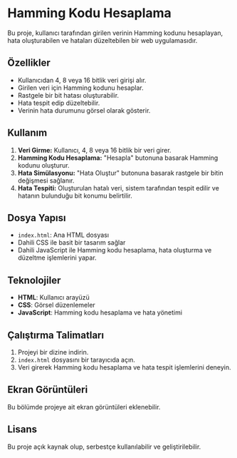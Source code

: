 

# Hamming Kodu Hesaplama

Bu proje, kullanıcı tarafından girilen verinin Hamming kodunu hesaplayan, hata oluşturabilen ve hataları düzeltebilen bir web uygulamasıdır.

## Özellikler
- Kullanıcıdan 4, 8 veya 16 bitlik veri girişi alır.
- Girilen veri için Hamming kodunu hesaplar.
- Rastgele bir bit hatası oluşturabilir.
- Hata tespit edip düzeltebilir.
- Verinin hata durumunu görsel olarak gösterir.

## Kullanım
1. **Veri Girme:** Kullanıcı, 4, 8 veya 16 bitlik bir veri girer.
2. **Hamming Kodu Hesaplama:** "Hesapla" butonuna basarak Hamming kodunu oluşturur.
3. **Hata Simülasyonu:** "Hata Oluştur" butonuna basarak rastgele bir bitin değişmesi sağlanır.
4. **Hata Tespiti:** Oluşturulan hatalı veri, sistem tarafından tespit edilir ve hatanın bulunduğu bit konumu belirtilir.

## Dosya Yapısı
- `index.html`: Ana HTML dosyası
- Dahili CSS ile basit bir tasarım sağlar
- Dahili JavaScript ile Hamming kodu hesaplama, hata oluşturma ve düzeltme işlemlerini yapar.

## Teknolojiler
- **HTML**: Kullanıcı arayüzü
- **CSS**: Görsel düzenlemeler
- **JavaScript**: Hamming kodu hesaplama ve hata yönetimi

## Çalıştırma Talimatları
1. Projeyi bir dizine indirin.
2. `index.html` dosyasını bir tarayıcıda açın.
3. Veri girerek Hamming kodu hesaplama ve hata tespit işlemlerini deneyin.

## Ekran Görüntüleri
Bu bölümde projeye ait ekran görüntüleri eklenebilir.

## Lisans
Bu proje açık kaynak olup, serbestçe kullanılabilir ve geliştirilebilir.


